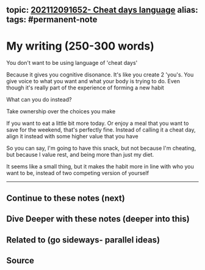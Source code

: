 topic: [202112091652- Cheat days language](.md)
alias: 
tags: #permanent-note
---

# My writing (250-300 words)

You don't want to be using language of 'cheat days'

Because it gives you cognitive disonance. It's like you create 2 'you's. You give voice to what you want and what your body is trying to do. Even though it's really part of the experience of forming a new habit

What can you do instead?

Take ownership over the choices you make

If you want to eat a little bit more today. Or enjoy a meal that you want to save for the weekend, that's perfectly fine. Instead of calling it a cheat day, align it instead with some higher value that you have

So you can say, I'm going to have this snack, but not because I'm cheating, but because I value rest, and being more than just my diet.

It seems like a small thing, but it makes the habit more in line with who you want to be, instead of two competing version of yourself

---
## Continue to these notes (next)
		
## Dive Deeper with these notes (deeper into this)
		
## Related to (go sideways- parallel ideas)
	
## Source